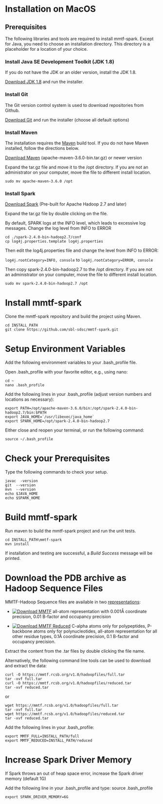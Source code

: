 # Installation on MacOS

## Prerequisites
The following libraries and tools are required to install mmtf-spark. Except for Java, you need to choose an installation directory. This directory is a placeholder for a location of your choice.

### Install Java SE Development Toolkit (JDK 1.8)
If you do not have the JDK or an older version, install the JDK 1.8.

[Download JDK 1.8](http://www.oracle.com/technetwork/java/javase/downloads/jdk8-downloads-2133151.html) and run the installer.

### Install Git
The Git version control system is used to download repositories from Github.

[Download Git](https://git-scm.com/download/mac) and run the installer (choose all default options)

### Install Maven
The installation requires the [Maven](http://maven.apache.org/guides/getting-started/index.html#What_is_Maven) build tool. If you do not have Maven installed, follow the directions below.

[Download Maven](http://maven.apache.org/download.cgi) (apache-maven-3.6.0-bin.tar.gz) or newer version

Expand the tar.gz file and move it to the /opt directory. If you are not an administrator on your computer, move the file to different install location.

```
sudo mv apache-maven-3.6.0 /opt
```

### Install Spark
[Download Spark](http://spark.apache.org/downloads.html) (Pre-built for Apache Hadoop 2.7 and later)

Expand the tar.gz file by double clicking on the file.

By default, SPARK logs at the INFO level, which leads to excessive log messages. Change the log level from INFO to ERROR

```
cd ./spark-2.4.0-bin-hadoop2.7/conf
cp log4j.properties.template log4j.properties
```

Then edit the log4j.properties file and change the level from INFO to ERROR:

`log4j.rootCategory=INFO, console` to `log4j.rootCategory=ERROR, console`


Then copy spark-2.4.0-bin-hadoop2.7 to the /opt directory. If you are not an administrator on your computer, move the file to different install location.

``` 
sudo mv spark-2.4.0-bin-hadoop2.7 /opt
```

# Install mmtf-spark
Clone the mmtf-spark repository and build the project using Maven.
```
cd INSTALL_PATH
git clone https://github.com/sbl-sdsc/mmtf-spark.git
```

# Setup Environment Variables
Add the following environment variables to your .bash_profile file.

Open .bash_profile with your favorite editor, e.g., using nano:

```
cd ~
nano .bash_profile

```

Add the following lines in your .bash_profile (adjust version numbers and locations as necessary):

```
export PATH=/opt/apache-maven-3.6.0/bin:/opt/spark-2.4.0-bin-hadoop2.7/bin:$PATH
export JAVA_HOME=`/usr/libexec/java_home`
export SPARK_HOME=/opt/spark-2.4.0-bin-hadoop2.7

```

Either close and reopen your terminal, or run the following command:

```
source ~/.bash_profile
```

# Check your Prerequisites
Type the following commands to check your setup.
```
javac  -version
git  --version
mvn  --version
echo $JAVA_HOME
echo $SPARK_HOME
```

# Build mmtf-spark
Run maven to build the mmtf-spark project and run the unit tests.
```
cd INSTALL_PATH\mmtf-spark
mvn install
```

If installation and testing are successful, a *Build Success* message will be printed.

# Download the PDB archive as Hadoop Sequence Files
MMTF-Hadoop Sequence files are available in two 
[representations](https://mmtf.rcsb.org/download.html):

* [![Download MMTF](http://img.shields.io/badge/download-MMTF_full-orange.svg?style=flat)](https://mmtf.rcsb.org/v1.0/hadoopfiles/full.tar) all-atom representation with 0.001Å coordinate precision, 0.01 B-factor and occupancy precision 

* [![Download MMTF Reduced](http://img.shields.io/badge/download-MMTF_reduced-orange.svg?style=flat)](https://mmtf.rcsb.org/v1.0/hadoopfiles/reduced.tar)  C-alpha atoms only for polypeptides, P-backbone atoms only for polynucleotides, all-atom representation for all other residue types, 
0.1Å coordinate precision, 0.1 B-factor and occupancy precision.

Extract the content from the .tar files by double clicking the file name.

Alternatively, the following command line tools can be used to download and extract the data:

```
curl -O https://mmtf.rcsb.org/v1.0/hadoopfiles/full.tar
tar -xvf full.tar
curl -O https://mmtf.rcsb.org/v1.0/hadoopfiles/reduced.tar
tar -xvf reduced.tar
```
or
```
wget https://mmtf.rcsb.org/v1.0/hadoopfiles/full.tar
tar -xvf full.tar
wget https://mmtf.rcsb.org/v1.0/hadoopfiles/reduced.tar
tar -xvf reduced.tar
```

Add the following lines in your .bash_profile:

```
export MMTF_FULL=INSTALL_PATH/full
export MMTF_REDUCED=INSTALL_PATH/reduced
```

# Increase Spark Driver Memory
If Spark throws an out of heap space error, increase the Spark driver memory (default 1G)

Add the following line in your .bash_profile and type: source .bash_profile

```
export SPARK_DRIVER_MEMORY=6G
```